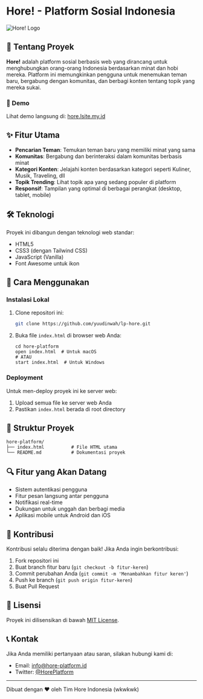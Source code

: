 # Hore! - Platform Sosial Indonesia

![Hore! Logo](https://placehold.co/600x200/8b5cf6/white?text=Hore!)

## 🌟 Tentang Proyek

**Hore!** adalah platform sosial berbasis web yang dirancang untuk menghubungkan orang-orang Indonesia berdasarkan minat dan hobi mereka. Platform ini memungkinkan pengguna untuk menemukan teman baru, bergabung dengan komunitas, dan berbagi konten tentang topik yang mereka sukai.

### 🔗 Demo

Lihat demo langsung di: [hore.lsite.my.id](https://hore.lsite.my.id)

## ✨ Fitur Utama

- **Pencarian Teman**: Temukan teman baru yang memiliki minat yang sama
- **Komunitas**: Bergabung dan berinteraksi dalam komunitas berbasis minat
- **Kategori Konten**: Jelajahi konten berdasarkan kategori seperti Kuliner, Musik, Traveling, dll
- **Topik Trending**: Lihat topik apa yang sedang populer di platform
- **Responsif**: Tampilan yang optimal di berbagai perangkat (desktop, tablet, mobile)

## 🛠️ Teknologi

Proyek ini dibangun dengan teknologi web standar:

- HTML5
- CSS3 (dengan Tailwind CSS)
- JavaScript (Vanilla)
- Font Awesome untuk ikon

## 🚀 Cara Menggunakan

### Instalasi Lokal

1. Clone repositori ini:
   ```bash
   git clone https://github.com/yuudinwah/lp-hore.git

    ```

2. Buka file `index.html` di browser web Anda:

    ```shellscript
    cd hore-platform
    open index.html  # Untuk macOS
    # ATAU
    start index.html  # Untuk Windows
    ```




### Deployment

Untuk men-deploy proyek ini ke server web:

1. Upload semua file ke server web Anda
2. Pastikan `index.html` berada di root directory


## 📝 Struktur Proyek

```plaintext
hore-platform/
├── index.html          # File HTML utama
└── README.md           # Dokumentasi proyek
```

## 🔍 Fitur yang Akan Datang

- Sistem autentikasi pengguna
- Fitur pesan langsung antar pengguna
- Notifikasi real-time
- Dukungan untuk unggah dan berbagi media
- Aplikasi mobile untuk Android dan iOS


## 👥 Kontribusi

Kontribusi selalu diterima dengan baik! Jika Anda ingin berkontribusi:

1. Fork repositori ini
2. Buat branch fitur baru (`git checkout -b fitur-keren`)
3. Commit perubahan Anda (`git commit -m 'Menambahkan fitur keren'`)
4. Push ke branch (`git push origin fitur-keren`)
5. Buat Pull Request


## 📄 Lisensi

Proyek ini dilisensikan di bawah [MIT License](LICENSE).

## 📞 Kontak

Jika Anda memiliki pertanyaan atau saran, silakan hubungi kami di:

- Email: [info@hore-platform.id](mailto:info@hore-platform.id)
- Twitter: [@HorePlatform](https://twitter.com/HorePlatform)


---

Dibuat dengan ❤️ oleh Tim Hore Indonesia (wkwkwk)

```plaintext

```